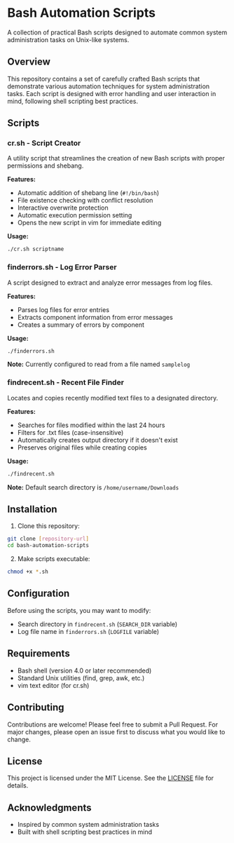 # Bash Automation Scripts

A collection of practical Bash scripts designed to automate common system administration tasks on Unix-like systems.

## Overview

This repository contains a set of carefully crafted Bash scripts that demonstrate various automation techniques for system administration tasks. Each script is designed with error handling and user interaction in mind, following shell scripting best practices.

## Scripts

### cr.sh - Script Creator
A utility script that streamlines the creation of new Bash scripts with proper permissions and shebang.

**Features:**
- Automatic addition of shebang line (`#!/bin/bash`)
- File existence checking with conflict resolution
- Interactive overwrite protection
- Automatic execution permission setting
- Opens the new script in vim for immediate editing

**Usage:**
```bash
./cr.sh scriptname
```

### finderrors.sh - Log Error Parser
A script designed to extract and analyze error messages from log files.

**Features:**
- Parses log files for error entries
- Extracts component information from error messages
- Creates a summary of errors by component

**Usage:**
```bash
./finderrors.sh
```

**Note:** Currently configured to read from a file named `samplelog`

### findrecent.sh - Recent File Finder
Locates and copies recently modified text files to a designated directory.

**Features:**
- Searches for files modified within the last 24 hours
- Filters for .txt files (case-insensitive)
- Automatically creates output directory if it doesn't exist
- Preserves original files while creating copies

**Usage:**
```bash
./findrecent.sh
```

**Note:** Default search directory is `/home/username/Downloads`

## Installation

1. Clone this repository:
```bash
git clone [repository-url]
cd bash-automation-scripts
```

2. Make scripts executable:
```bash
chmod +x *.sh
```

## Configuration

Before using the scripts, you may want to modify:
- Search directory in `findrecent.sh` (`SEARCH_DIR` variable)
- Log file name in `finderrors.sh` (`LOGFILE` variable)

## Requirements

- Bash shell (version 4.0 or later recommended)
- Standard Unix utilities (find, grep, awk, etc.)
- vim text editor (for cr.sh)

## Contributing

Contributions are welcome! Please feel free to submit a Pull Request. For major changes, please open an issue first to discuss what you would like to change.

## License

This project is licensed under the MIT License. See the [LICENSE](./LICENSE.txt) file for details.

## Acknowledgments

- Inspired by common system administration tasks
- Built with shell scripting best practices in mind
